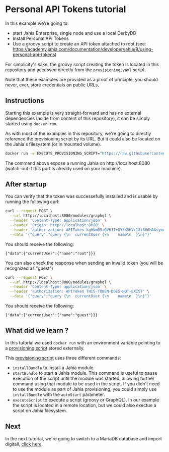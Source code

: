 # Personal API Tokens tutorial

In this example we're going to:

* start Jahia Enterprise, single node and use a local DerbyDB
* Install Personal API Tokens
* Use a groovy script to create an API token attached to root (see: https://academy.jahia.com/documentation/developer/jahia/8/using-personal-api-tokens)

For simplicity's sake, the groovy script creating the token is located in this repository and accessed directly from the `provisioning.yaml` script.

Note that these examples are provided as a proof of principle, you should never, ever, store credentials on public URLs.

## Instructions

Starting this example is very straight-forward and has no external dependencies (aside from content of this repository), it can be simply started using `docker run`. 

As with most of the examples in this repository, we're going to directly reference the provisioning script by its URL. But it could also be located on the Jahia's filesystem (or in mounted volume).

```bash
docker run -e EXECUTE_PROVISIONING_SCRIPT="https://raw.githubusercontent.com/Jahia/provisioning-tutorials/main/01-personal-api-tokens/provisioning.yaml" -p 8080:8080 jahia/jahia-ee:8.0.3.0
```

The command above expose a running Jahia on http://localhost:8080 (watch-out if this port is already used on your machine).

## After startup

You can verify that the token was successefully installed and is usable by running the following curl:
```bash
curl --request POST \
  --url http://localhost:8080/modules/graphql \
  --header 'Content-Type: application/json' \
  --header 'Origin: http://localhost:8080' \
  --header 'authorization: APIToken kgHNm05iQV61I+GY3X5HVr13i866HAAsyou8G+eGubk=' \
  --data '{"query":"query {\n  currentUser {\n    name\n  }\n}"}'
```

You should receive the following:
```
{"data":{"currentUser":{"name":"root"}}}
```

You can also check the response when sending an invalid token (you will be recognized as "guest")
```bash
curl --request POST \
  --url http://localhost:8080/modules/graphql \
  --header 'Content-Type: application/json' \
  --header 'authorization: APIToken THIS-TOKEN-DOES-NOT-EXIST' \
  --data '{"query":"query {\n  currentUser {\n    name\n  }\n}"}'
```

You should receive the following:
```
{"data":{"currentUser":{"name":"guest"}}}
```

## What did we learn ?

In this tutorial we used `docker run` with an environment variable pointing to a [provisioning script](./provisioning.yaml) stored externally.

This [provisioning script](./provisioning.yaml) uses three different commands:

* `installBundle` to install a Jahia module.
* `startBundle` to start a Jahia module. This command is useful to pause execution of the script until the module was started, allowing further command using that module to be used in the script. If you didn't need to use the module as part of Jahia provisioning, you could simply use `installBundle` with the `autoStart` parameter.
* `executeScript` to execute a script (groovy or GraphQL). In our example the script is located in a remote location, but we could also exectue a script on Jahia filesystem.

## Next

In the next tutorial, we're going to switch to a MariaDB database and import digitall, [click here](../02-digitall-mariadb/).
